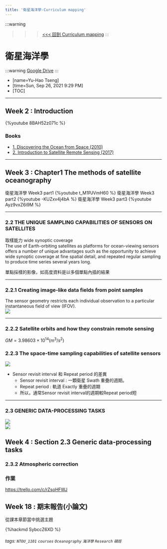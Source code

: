 ```yaml
---
title: '衛星海洋學-Curriculum mapping'
---
```

:::warning
>>>[<<< 回到 Curriculum mapping](/wYnQU277R3-kmL1UWGt8bA)
:::
# 衛星海洋學
:::warning
[Google Drive](https://drive.google.com/open?id=1zGa2fy-xz8wecCwZuDp4eq_RjD3tuCBq&authuser=00781035%40email.ntou.edu.tw&usp=drive_fs)
:::
- [name=Yu-Hao Tseng]
- [time=Sun, Sep 26, 2021 9:29 PM]
- [TOC]

---
## Week 2 : Introduction
{%youtube 8BAH52z071c %}
### Books
- [1. Discovering the Ocean from Space (2010)](/4a1Nprp2Sz-SsNApfIwO1Q)
- [2. Introduction to Satellite Remote Sensing (2017)](/b0EZa0-OTIqXqW1iUd_VWA)


---
## Week 3 : Chapter1 The methods of satellite oceanography
衛星海洋學 Week3 part1
{%youtube t_M1PJVmH60 %}
衛星海洋學 Week3 part2
{%youtube -KUZxv4j4bA %}
衛星海洋學 Week3 part3
{%youtube Ayz9vxZ6i9M %}

---
### 2.2 THE UNIQUE SAMPLING CAPABILITIES OF SENSORS ON SATELLITES  
取樣能力 wide synoptic coverage  
The use of Earth-orbiting satellites as platforms for ocean-viewing sensors offers a number of unique advantages such as the opportunity to achieve wide synoptic coverage at fine spatial detail, and repeated regular sampling to produce time series several years long.  

單點採樣的影像，如高度資料是以多個單點內插的結果  

---
### 2.2.1 Creating image-like data fields from point samples  
The sensor geometry restricts each individual observation to a
particular instantaneous field of view (IFOV).  
![](https://i.imgur.com/3hA3fzf.png)  

---
### 2.2.2 Satellite orbits and how they constrain remote sensing  
$GM=3.98603\times10^{14}(m^3/s^2)$  

### 2.2.3 The space-time sampling capabilities of satellite sensors
![](https://i.imgur.com/SLanEzC.png)
- Sensor revisit interval 和 Repeat period 的差異  
    - Sensor revisit interval : 一顆衛星 Swath 重疊的週期。   
    - Repeat period : 軌道 Exactly 重疊的週期  
    - 所以，通常Sensor revisit interval的週期較Repeat period短  

---
### 2.3 GENERIC DATA-PROCESSING TASKS
![](https://i.imgur.com/AJ55Yr8.png)  
![](https://i.imgur.com/W5lj5Cc.png)  


## Week 4 : Section 2.3 Generic data-processing tasks
### 2.3.2 Atmospheric correction


### 作業
https://trello.com/c/rZsoHFWJ  


## Week 18 : 期末報告(小論文)
從課本章節當中挑選主題


{%hackmd SybccZ6XD %}
###### tags: `NTOU_1101` `courses` `Oceanography` `海洋學` `Research` `碩班`
 
